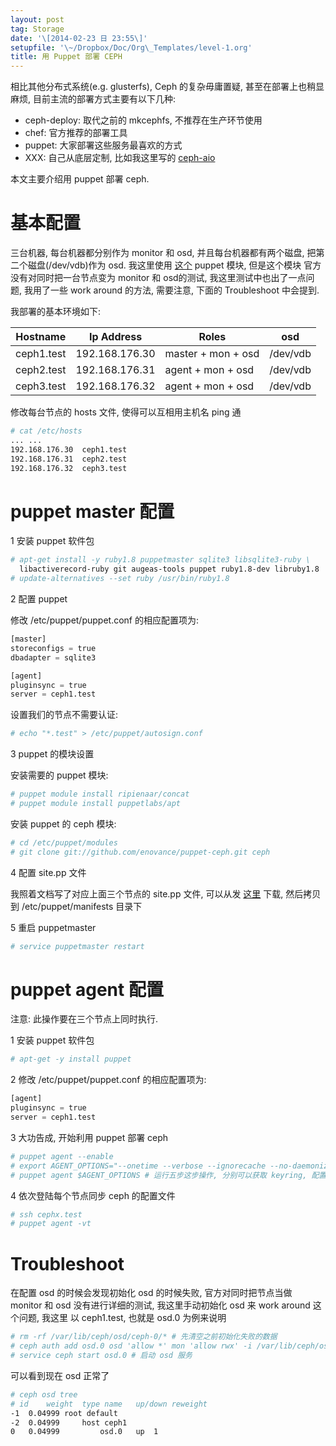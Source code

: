 ```yaml
---
layout: post
tag: Storage
date: '\[2014-02-23 日 23:55\]'
setupfile: '\~/Dropbox/Doc/Org\_Templates/level-1.org'
title: 用 Puppet 部署 CEPH
---
```


相比其他分布式系统(e.g. glusterfs), Ceph 的复杂毋庸置疑,
甚至在部署上也稍显 麻烦, 目前主流的部署方式主要有以下几种:

-   ceph-deploy: 取代之前的 mkcephfs, 不推荐在生产环节使用
-   chef: 官方推荐的部署工具
-   puppet: 大家部署这些服务最喜欢的方式
-   XXX: 自己从底层定制, 比如我这里写的
    [ceph-aio](https://github.com/mathslinux/utility-tools/tree/master/ceph-aio)

本文主要介绍用 puppet 部署 ceph.

基本配置
========

三台机器, 每台机器都分别作为 monitor 和 osd, 并且每台机器都有两个磁盘,
把第二个磁盘(/dev/vdb)作为 osd. 我这里使用
[这个](https://github.com/enovance/puppet-ceph) puppet 模块,
但是这个模块 官方没有对同时把一台节点变为 monitor 和 osd的测试,
我这里测试中也出了一点问题, 我用了一些 work around 的方法, 需要注意,
下面的 Troubleshoot 中会提到.

我部署的基本环境如下:

| Hostname   | Ip Address     | Roles              | osd      |
|------------|----------------|--------------------|----------|
| ceph1.test | 192.168.176.30 | master + mon + osd | /dev/vdb |
| ceph2.test | 192.168.176.31 | agent + mon + osd  | /dev/vdb |
| ceph3.test | 192.168.176.32 | agent + mon + osd  | /dev/vdb |

修改每台节点的 hosts 文件, 使得可以互相用主机名 ping 通

``` bash
# cat /etc/hosts
... ...
192.168.176.30  ceph1.test
192.168.176.31  ceph2.test
192.168.176.32  ceph3.test
```

puppet master 配置
==================

1 安装 puppet 软件包

``` bash
# apt-get install -y ruby1.8 puppetmaster sqlite3 libsqlite3-ruby \
  libactiverecord-ruby git augeas-tools puppet ruby1.8-dev libruby1.8
# update-alternatives --set ruby /usr/bin/ruby1.8
```

2 配置 puppet

修改 /etc/puppet/puppet.conf 的相应配置项为:

``` python
[master]
storeconfigs = true
dbadapter = sqlite3

[agent]
pluginsync = true
server = ceph1.test
```

设置我们的节点不需要认证:

``` bash
# echo "*.test" > /etc/puppet/autosign.conf
```

3 puppet 的模块设置

安装需要的 puppet 模块:

``` bash
# puppet module install ripienaar/concat
# puppet module install puppetlabs/apt
```

安装 puppet 的 ceph 模块:

``` bash
# cd /etc/puppet/modules
# git clone git://github.com/enovance/puppet-ceph.git ceph
```

4 配置 site.pp 文件

我照着文档写了对应上面三个节点的 site.pp 文件, 可以从发
[这里](https://gist.github.com/mathslinux/9173097) 下载, 然后拷贝到
/etc/puppet/manifests 目录下

5 重启 puppetmaster

``` bash
# service puppetmaster restart
```

puppet agent 配置
=================

注意: 此操作要在三个节点上同时执行.

1 安装 puppet 软件包

``` bash
# apt-get -y install puppet
```

2 修改 /etc/puppet/puppet.conf 的相应配置项为:

``` python
[agent]
pluginsync = true
server = ceph1.test
```

3 大功告成, 开始利用 puppet 部署 ceph

``` bash
# puppet agent --enable
# export AGENT_OPTIONS="--onetime --verbose --ignorecache --no-daemonize --no-usecacheonfailure --no-splay --show_diff --debug"
# puppet agent $AGENT_OPTIONS # 运行五步这步操作, 分别可以获取 keyring, 配置磁盘等等
```

4 依次登陆每个节点同步 ceph 的配置文件

``` bash
# ssh cephx.test
# puppet agent -vt
```

Troubleshoot
============

在配置 osd 的时候会发现初始化 osd 的时候失败, 官方对同时把节点当做
monitor 和 osd 没有进行详细的测试, 我这里手动初始化 osd 来 work around
这个问题, 我这里 以 ceph1.test, 也就是 osd.0 为例来说明

``` bash
# rm -rf /var/lib/ceph/osd/ceph-0/* # 先清空之前初始化失败的数据
# ceph auth add osd.0 osd 'allow *' mon 'allow rwx' -i /var/lib/ceph/osd/ceph-0/keyring # 初始化 osd 的目录
# service ceph start osd.0 # 启动 osd 服务
```

可以看到现在 osd 正常了

``` bash
# ceph osd tree
# id    weight  type name   up/down reweight
-1  0.04999 root default
-2  0.04999     host ceph1
0   0.04999         osd.0   up  1
```
